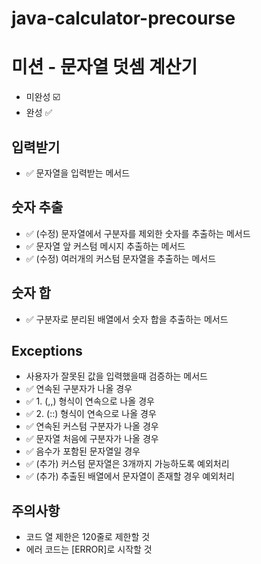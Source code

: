 # java-calculator-precourse

# 미션 - 문자열 덧셈 계산기

- 미완성 ☑️
- 완성 ✅

## 입력받기
- ✅️️ 문자열을 입력받는 메서드

## 숫자 추출
- ✅ (수정) 문자열에서 구분자를 제외한 숫자를 추출하는 메서드
- ✅️ 문자열 앞 커스텀 메시지 추출하는 메서드
- ✅️ (수정) 여러개의 커스텀 문자열을 추출하는 메서드

## 숫자 합
- ✅ 구분자로 분리된 배열에서 숫자 합을 추출하는 메서드

## Exceptions
- 사용자가 잘못된 값을 입력했을때 검증하는 메서드 
- ✅️️ 연속된 구분자가 나올 경우 
- ✅️ 1. (,,) 형식이 연속으로 나올 경우
- ✅️ 2. (::) 형식이 연속으로 나올 경우
- ✅️ 연속된 커스텀 구분자가 나올 경우
- ✅️ 문자열 처음에 구분자가 나올 경우
- ✅️ 음수가 포함된 문자열일 경우
- ✅ (추가) 커스텀 문자열은 3개까지 가능하도록 예외처리
- ✅ (추가) 추출된 배열에서 문자열이 존재할 경우 예외처리


## 주의사항
- 코드 열 제한은 120줄로 제한할 것
- 에러 코드는 [ERROR]로 시작할 것

